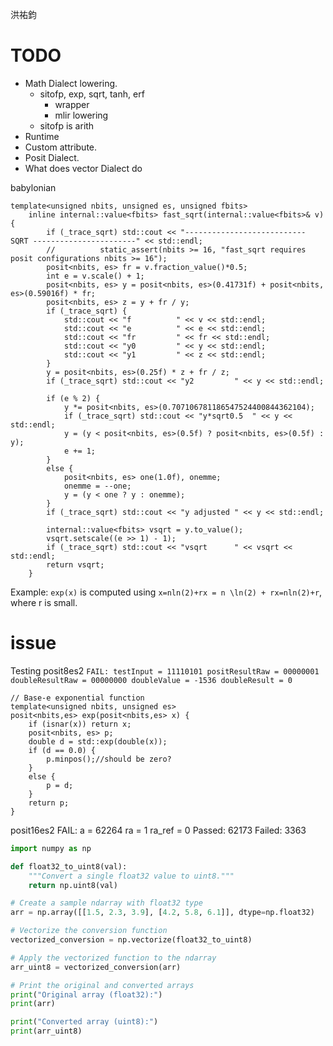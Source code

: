 洪祐鈞

# TODO

- Math Dialect lowering.
	- sitofp, exp, sqrt, tanh, erf
		- wrapper
		- mlir lowering
	- sitofp is arith
- Runtime
- Custom attribute.
- Posit Dialect.
- What does vector Dialect do

babylonian
```
template<unsigned nbits, unsigned es, unsigned fbits>
	inline internal::value<fbits> fast_sqrt(internal::value<fbits>& v) {
		if (_trace_sqrt) std::cout << "---------------------------  SQRT -----------------------" << std::endl;
		//			static_assert(nbits >= 16, "fast_sqrt requires posit configurations nbits >= 16");
		posit<nbits, es> fr = v.fraction_value()*0.5;
		int e = v.scale() + 1;
		posit<nbits, es> y = posit<nbits, es>(0.41731f) + posit<nbits, es>(0.59016f) * fr;
		posit<nbits, es> z = y + fr / y;
		if (_trace_sqrt) {
			std::cout << "f          " << v << std::endl;
			std::cout << "e          " << e << std::endl;
			std::cout << "fr         " << fr << std::endl;
			std::cout << "y0         " << y << std::endl;
			std::cout << "y1         " << z << std::endl;
		}
		y = posit<nbits, es>(0.25f) * z + fr / z;
		if (_trace_sqrt) std::cout << "y2         " << y << std::endl;

		if (e % 2) {
			y *= posit<nbits, es>(0.707106781186547524400844362104);
			if (_trace_sqrt) std::cout << "y*sqrt0.5  " << y << std::endl;
			y = (y < posit<nbits, es>(0.5f) ? posit<nbits, es>(0.5f) : y);
			e += 1;
		}
		else {
			posit<nbits, es> one(1.0f), onemme;
			onemme = --one;
			y = (y < one ? y : onemme);
		}
		if (_trace_sqrt) std::cout << "y adjusted " << y << std::endl;

		internal::value<fbits> vsqrt = y.to_value();
		vsqrt.setscale((e >> 1) - 1);
		if (_trace_sqrt) std::cout << "vsqrt      " << vsqrt << std::endl;
		return vsqrt;
	}
```

Example: `exp(x)` is computed using `x=nln⁡(2)+rx = n \ln(2) + rx=nln(2)+r`, where r is small.

# issue

Testing posit8es2
`FAIL: testInput = 11110101 positResultRaw = 00000001 doubleResultRaw = 00000000 doubleValue = -1536 doubleResult = 0`

```
// Base-e exponential function
template<unsigned nbits, unsigned es>
posit<nbits,es> exp(posit<nbits,es> x) {
	if (isnar(x)) return x;
	posit<nbits, es> p;
	double d = std::exp(double(x));
	if (d == 0.0) {
		p.minpos();//should be zero?
	}
	else {
		p = d;
	}
	return p;
}
```

posit16es2 
FAIL: a = 62264 ra = 1 ra_ref = 0
Passed: 62173 Failed: 3363

```python
import numpy as np

def float32_to_uint8(val):
    """Convert a single float32 value to uint8."""
    return np.uint8(val)

# Create a sample ndarray with float32 type
arr = np.array([[1.5, 2.3, 3.9], [4.2, 5.8, 6.1]], dtype=np.float32)

# Vectorize the conversion function
vectorized_conversion = np.vectorize(float32_to_uint8)

# Apply the vectorized function to the ndarray
arr_uint8 = vectorized_conversion(arr)

# Print the original and converted arrays
print("Original array (float32):")
print(arr)

print("Converted array (uint8):")
print(arr_uint8)

```

